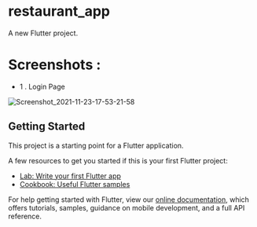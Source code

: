 # restaurant_app

A new Flutter project.

# Screenshots :

 - 1 . Login Page
 
![Screenshot_2021-11-23-17-53-21-58](https://user-images.githubusercontent.com/57189124/143023970-a338c97d-9bc6-4e16-aa64-985f09e17d71.jpg)


## Getting Started

This project is a starting point for a Flutter application.

A few resources to get you started if this is your first Flutter project:

- [Lab: Write your first Flutter app](https://flutter.dev/docs/get-started/codelab)
- [Cookbook: Useful Flutter samples](https://flutter.dev/docs/cookbook)

For help getting started with Flutter, view our
[online documentation](https://flutter.dev/docs), which offers tutorials,
samples, guidance on mobile development, and a full API reference.

